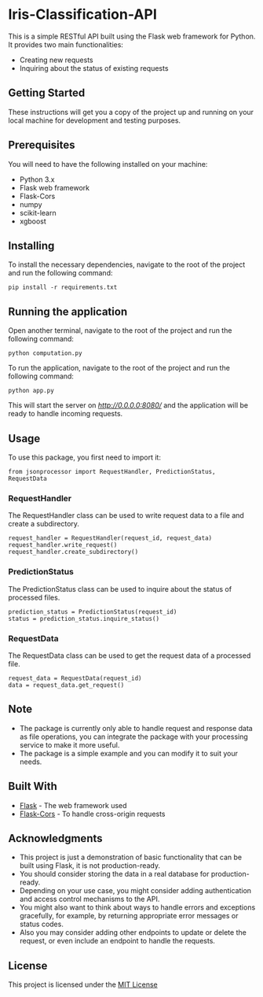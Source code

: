 # Iris-Classification-API

This is a simple RESTful API built using the Flask web framework for Python. It provides two main functionalities:

* Creating new requests
* Inquiring about the status of existing requests

## Getting Started

These instructions will get you a copy of the project up and running on your local machine for development and testing purposes.

## Prerequisites

You will need to have the following installed on your machine:

* Python 3.x
* Flask web framework
* Flask-Cors
* numpy
* scikit-learn
* xgboost

## Installing

To install the necessary dependencies, navigate to the root of the project and run the following command:

    pip install -r requirements.txt

## Running the application

Open another terminal, navigate to the root of the project and run the following command:

    python computation.py

To run the application, navigate to the root of the project and run the following command:

    python app.py

This will start the server on *http://0.0.0.0:8080/* and the application will be ready to handle incoming requests.

## Usage

To use this package, you first need to import it:

    from jsonprocessor import RequestHandler, PredictionStatus, RequestData

### RequestHandler

The RequestHandler class can be used to write request data to a file and create a subdirectory.

    request_handler = RequestHandler(request_id, request_data)
    request_handler.write_request()
    request_handler.create_subdirectory()

### PredictionStatus

The PredictionStatus class can be used to inquire about the status of processed files.

    prediction_status = PredictionStatus(request_id)
    status = prediction_status.inquire_status()

### RequestData

The RequestData class can be used to get the request data of a processed file.

    request_data = RequestData(request_id)
    data = request_data.get_request()

## Note

* The package is currently only able to handle request and response data as file operations, you can integrate the package with your processing service to make it more useful.
* The package is a simple example and you can modify it to suit your needs.

## Built With

* [Flask](https://flask.palletsprojects.com/en/2.1.x/) - The web framework used
* [Flask-Cors](https://flask-cors.readthedocs.io/en/latest/) - To handle cross-origin requests

## Acknowledgments

* This project is just a demonstration of basic functionality that can be built using Flask, it is not production-ready.
* You should consider storing the data in a real database for production-ready.
* Depending on your use case, you might consider adding authentication and access control mechanisms to the API.
* You might also want to think about ways to handle errors and exceptions gracefully, for example, by returning appropriate error messages or status codes.
* Also you may consider adding other endpoints to update or delete the request, or even include an endpoint to handle the requests.

## License

This project is licensed under the [MIT License](https://opensource.org/licenses/MIT)
